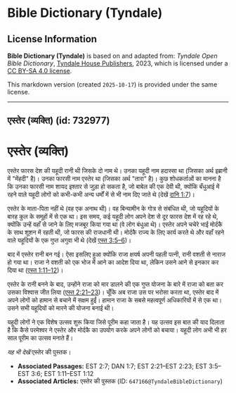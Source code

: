 # Bible Dictionary (Tyndale)

## License Information

**Bible Dictionary (Tyndale)** is based on and adapted from: _Tyndale Open Bible Dictionary_, [Tyndale House Publishers](https://tyndaleopenresources.com/), 2023, which is licensed under a [CC BY-SA 4.0 license](https://creativecommons.org/licenses/by-sa/4.0/legalcode.en).

This markdown version (created `2025-10-17`) is provided under the same license.



--------------------------------

## एस्तेर (व्यक्ति) (id: 732977)

एस्तेर (व्यक्ति)
================

एस्तेर फारस देश की यहूदी रानी थी जिसके दो नाम थे। उनका यहूदी नाम हदास्सा था (जिसका अर्थ इब्रानी में "मेंहदी" है)। उनका फारसी नाम एस्तेर था (जिसका अर्थ "तारा" है)। कुछ शोधकर्ताओं का मानना है कि उनका फारसी नाम शायद इश्तार से जुड़ा हो सकता है, जो बाबेल की एक देवी थी, क्योंकि बँधुआई में रहने वाले यहूदी लोगों को कभी\-कभी अन्य धर्मों में से भी नाम दिए जाते थे (देखें [दानि 1:7](https://ref.ly/Dan1:7))।

एस्तेर के माता\-पिता नहीं थे (वह एक अनाथ थी)। वह बिन्यामीन के गोत्र से संबंधित थी, जो यहूदियों के बारह कुल के समूहों में से एक था। इस समय, कई यहूदी लोग अपने देश से दूर फारस देश में रह रहे थे, क्योंकि उन्हें वहाँ से जाने के लिए मजबूर किया गया था (वे लोग बंधुआ थे)। एस्तेर अपने चचेरे भाई मोर्दकै के साथ शूशन में रहती थी, जो फारस की राजधानी थी। मोर्दकै राज्य के लिए कार्य करते थे और वहाँ रहने वाले यहूदियों के एक गुप्त अगुवा भी थे (देखें [एस्त 3:5–6](https://ref.ly/Esth3:5-Esth3:6))।

बाद में एस्तेर रानी बन गई। ऐसा इसलिए हुआ क्योंकि राजा क्षयर्ष अपनी पहली पत्नी, रानी वशती से नाराज हो गया था। राजा ने वशती को एक भोज में आने का आदेश दिया था, लेकिन उसने आने से इनकार कर दिया था ([एस्त 1:11](https://ref.ly/Esth1:11-Esth1:12)[–](https://ref.ly/Esth3:5-Esth3:6)[12](https://ref.ly/Esth1:11-Esth1:12))।

एस्तेर के रानी बनने के बाद, उन्होंने राजा को मार डालने की एक गुप्त योजना के बारे में राजा को बता कर उसका विश्वास जीत लिया ([एस्त 2:21–23](https://ref.ly/Esth2:21-Esth2:23))। चूँकि अब राजा उस पर भरोसा करता था, एस्तेर बाद में अपने लोगों को हामान से बचाने में सक्षम हुईं। हामान राजा के सबसे महत्वपूर्ण अधिकारियों में से एक था। उसने सभी यहूदियों को मारने की योजना बनाई थी।

यहूदी लोगों ने एक विशेष उत्सव शुरू किया जिसे पूरीम कहा जाता है। यह उत्सव इस बात की याद दिलाता है कि कैसे परमेश्वर ने एस्तेर और मोर्दकै का उपयोग करके अपने लोगों को बचाया। यहूदी लोग अभी भी हर साल पूरीम का उत्सव मनाते हैं।

*यह भी देखें* एस्तेर की पुस्तक।

* **Associated Passages:** EST 2:7; DAN 1:7; EST 2:21–EST 2:23; EST 3:5–EST 3:6; EST 1:11–EST 1:12
* **Associated Articles:** एस्तेर की पुस्तक (ID: `647166@TyndaleBibleDictionary`)

